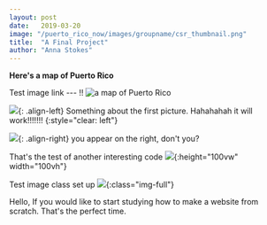 ```yaml
---
layout: post
date:   2019-03-20
image: "/puerto_rico_now/images/groupname/csr_thumbnail.png"
title:  "A Final Project"
author: "Anna Stokes"
---
```

**Here's a map of Puerto Rico**

Test image link ---  !!
 ![a map of Puerto Rico](/puerto_rico_now/images/txu-pclmaps-topo-pr-san_juan-1940.jpg#full)
 



![](/puerto_rico_now/images/txu-pclmaps-topo-pr-san_juan-1940.jpg){: .align-left} Something about the first picture. Hahahahah it will work!!!!!!!
{:style="clear: left"}



![](/puerto_rico_now/images/txu-pclmaps-topo-pr-san_juan-1940.jpg){: .align-right}
you appear on the right, don't you?


That's the test of another interesting code
![](/puerto_rico_now/images/txu-pclmaps-topo-pr-san_juan-1940.jpg){:height="100vw" width="100vh"}


Test image class set up
![](/puerto_rico_now/images/txu-pclmaps-topo-pr-san_juan-1940.jpg){:class="img-full"}






Hello, If you would like to start studying how to make a website from scratch. That's the perfect time.
